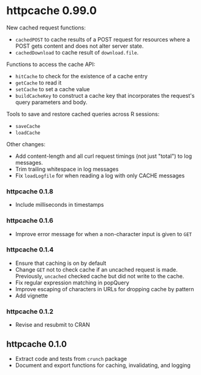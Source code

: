 # httpcache 0.99.0

New cached request functions:

* `cachedPOST` to cache results of a POST request for resources where a POST gets content and does not alter server state.
* `cachedDownload` to cache result of `download.file`.

Functions to access the cache API:

* `hitCache` to check for the existence of a cache entry
* `getCache` to read it
* `setCache` to set a cache value
* `buildCacheKey` to construct a cache key that incorporates the request's query parameters and body.

Tools to save and restore cached queries across R sessions:

* `saveCache`
* `loadCache`

Other changes:

* Add content-length and all curl request timings (not just "total") to log messages.
* Trim trailing whitespace in log messages
* Fix `loadLogfile` for when reading a log with only CACHE messages

### httpcache 0.1.8
* Include milliseconds in timestamps

### httpcache 0.1.6
* Improve error message for when a non-character input is given to `GET`

### httpcache 0.1.4

* Ensure that caching is on by default
* Change `GET` not to check cache if an uncached request is made. Previously, `uncached` checked cache but did not write to the cache.
* Fix regular expression matching in popQuery
* Improve escaping of characters in URLs for dropping cache by pattern
* Add vignette

### httpcache 0.1.2

* Revise and resubmit to CRAN

## httpcache 0.1.0

* Extract code and tests from `crunch` package
* Document and export functions for caching, invalidating, and logging

